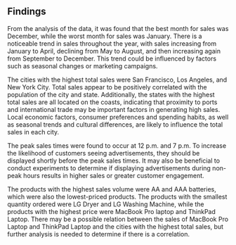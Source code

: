## Findings 
From the analysis of the data, it was found that the best month for sales was December, while the worst month for sales was January. There is a noticeable trend in sales throughout the year, with sales increasing from January to April, declining from May to August, and then increasing again from September to December. This trend could be influenced by factors such as seasonal changes or marketing campaigns.

The cities with the highest total sales were San Francisco, Los Angeles, and New York City. Total sales appear to be positively correlated with the population of the city and state. Additionally, the states with the highest total sales are all located on the coasts, indicating that proximity to ports and international trade may be important factors in generating high sales. Local economic factors, consumer preferences and spending habits, as well as seasonal trends and cultural differences, are likely to influence the total sales in each city.

The peak sales times were found to occur at 12 p.m. and 7 p.m. To increase the likelihood of customers seeing advertisements, they should be displayed shortly before the peak sales times. It may also be beneficial to conduct experiments to determine if displaying advertisements during non-peak hours results in higher sales or greater customer engagement.

The products with the highest sales volume were AA and AAA batteries, which were also the lowest-priced products. The products with the smallest quantity ordered were LG Dryer and LG Washing Machine, while the products with the highest price were MacBook Pro laptop and ThinkPad Laptop. There may be a possible relation between the sales of MacBook Pro Laptop and ThinkPad Laptop and the cities with the highest total sales, but further analysis is needed to determine if there is a correlation.
